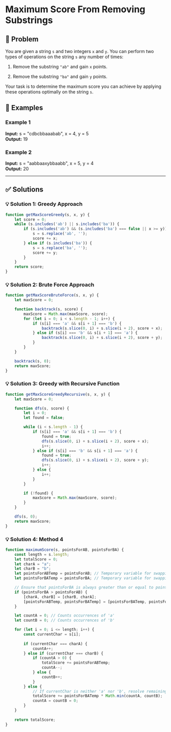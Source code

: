 # Maximum Score From Removing Substrings

## 📝 Problem

You are given a string `s` and two integers `x` and `y`. You can perform two types of operations on the string `s` any number of times:

1.  Remove the substring `"ab"` and gain `x` points.
    
2.  Remove the substring `"ba"` and gain `y` points.
    

Your task is to determine the maximum score you can achieve by applying these operations optimally on the string `s`.


## 📌 Examples

### Example 1

**Input:** s = "cdbcbbaaabab", x = 4, y = 5  
**Output:** 19

### Example 2

**Input:** s = "aabbaaxybbaabb", x = 5, y = 4  
**Output:** 20

---

## ✅ Solutions

### 💡 Solution 1: Greedy Approach

```javascript
function getMaxScoreGreedy(s, x, y) {
    let score = 0;
    while (s.includes('ab') || s.includes('ba')) {
        if (s.includes('ab') && (s.includes('ba') === false || x >= y)) {
            s = s.replace('ab', '');
            score += x;
        } else if (s.includes('ba')) {
            s = s.replace('ba', '');
            score += y;
        }
    }
    return score;
}
```

### 💡 Solution 2: Brute Force Approach

```javascript
function getMaxScoreBruteForce(s, x, y) {
    let maxScore = 0;

    function backtrack(s, score) {
        maxScore = Math.max(maxScore, score);
        for (let i = 0; i < s.length - 1; i++) {
            if (s[i] === 'a' && s[i + 1] === 'b') {
                backtrack(s.slice(0, i) + s.slice(i + 2), score + x);
            } else if (s[i] === 'b' && s[i + 1] === 'a') {
                backtrack(s.slice(0, i) + s.slice(i + 2), score + y);
            }
        }
    }

    backtrack(s, 0);
    return maxScore;
}
```

### 💡 Solution 3: Greedy with Recursive Function

```javascript
function getMaxScoreGreedyRecursive(s, x, y) {
    let maxScore = 0;

    function dfs(s, score) {
        let i = 0;
        let found = false;

        while (i < s.length - 1) {
            if (s[i] === 'a' && s[i + 1] === 'b') {
                found = true;
                dfs(s.slice(0, i) + s.slice(i + 2), score + x);
                i++;
            } else if (s[i] === 'b' && s[i + 1] === 'a') {
                found = true;
                dfs(s.slice(0, i) + s.slice(i + 2), score + y);
                i++;
            } else {
                i++;
            }
        }

        if (!found) {
            maxScore = Math.max(maxScore, score);
        }
    }

    dfs(s, 0);
    return maxScore;
}
```

### 💡 Solution 4: Method 4

```javascript
function maximumScore(s, pointsForAB, pointsForBA) {
    const length = s.length;
    let totalScore = 0;
    let charA = "a";
    let charB = "b";
    let pointsForABTemp = pointsForAB; // Temporary variable for swapping
    let pointsForBATemp = pointsForBA; // Temporary variable for swapping

    // Ensure that pointsForBA is always greater than or equal to pointsForAB
    if (pointsForBA > pointsForAB) {
        [charA, charB] = [charB, charA];
        [pointsForABTemp, pointsForBATemp] = [pointsForBATemp, pointsForABTemp];
    }

    let countA = 0; // Counts occurrences of 'a'
    let countB = 0; // Counts occurrences of 'b'

    for (let i = 0; i <= length; i++) {
        const currentChar = s[i];
        
        if (currentChar === charA) {
            countA++;
        } else if (currentChar === charB) {
            if (countA > 0) {
                totalScore += pointsForABTemp;
                countA--;
            } else {
                countB++;
            }
        } else {
            // If currentChar is neither 'a' nor 'b', resolve remaining counts
            totalScore += pointsForBATemp * Math.min(countA, countB);
            countA = countB = 0;
        }
    }
    
    return totalScore;
}
```